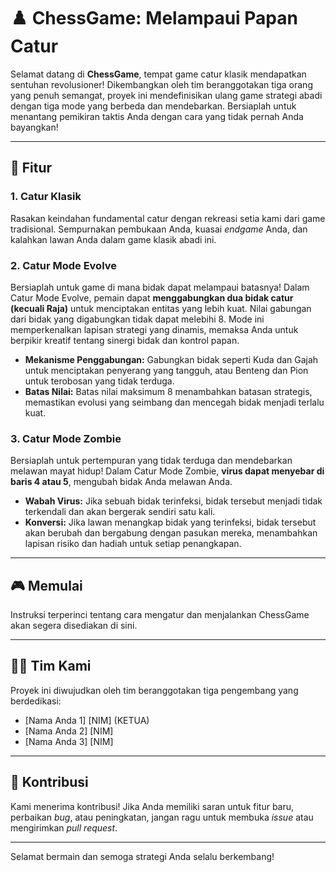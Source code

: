 # ♟️ ChessGame: Melampaui Papan Catur

Selamat datang di **ChessGame**, tempat game catur klasik mendapatkan sentuhan revolusioner! Dikembangkan oleh tim beranggotakan tiga orang yang penuh semangat, proyek ini mendefinisikan ulang game strategi abadi dengan tiga mode yang berbeda dan mendebarkan. Bersiaplah untuk menantang pemikiran taktis Anda dengan cara yang tidak pernah Anda bayangkan!

---

## 🚀 Fitur

### 1. Catur Klasik

Rasakan keindahan fundamental catur dengan rekreasi setia kami dari game tradisional. Sempurnakan pembukaan Anda, kuasai _endgame_ Anda, dan kalahkan lawan Anda dalam game klasik abadi ini.

### 2. Catur Mode Evolve

Bersiaplah untuk game di mana bidak dapat melampaui batasnya! Dalam Catur Mode Evolve, pemain dapat **menggabungkan dua bidak catur (kecuali Raja)** untuk menciptakan entitas yang lebih kuat. Nilai gabungan dari bidak yang digabungkan tidak dapat melebihi 8. Mode ini memperkenalkan lapisan strategi yang dinamis, memaksa Anda untuk berpikir kreatif tentang sinergi bidak dan kontrol papan.

* **Mekanisme Penggabungan:** Gabungkan bidak seperti Kuda dan Gajah untuk menciptakan penyerang yang tangguh, atau Benteng dan Pion untuk terobosan yang tidak terduga.
* **Batas Nilai:** Batas nilai maksimum 8 menambahkan batasan strategis, memastikan evolusi yang seimbang dan mencegah bidak menjadi terlalu kuat.

### 3. Catur Mode Zombie

Bersiaplah untuk pertempuran yang tidak terduga dan mendebarkan melawan mayat hidup! Dalam Catur Mode Zombie, **virus dapat menyebar di baris 4 atau 5**, mengubah bidak Anda melawan Anda.

* **Wabah Virus:** Jika sebuah bidak terinfeksi, bidak tersebut menjadi tidak terkendali dan akan bergerak sendiri satu kali.
* **Konversi:** Jika lawan menangkap bidak yang terinfeksi, bidak tersebut akan berubah dan bergabung dengan pasukan mereka, menambahkan lapisan risiko dan hadiah untuk setiap penangkapan.

---

## 🎮 Memulai

Instruksi terperinci tentang cara mengatur dan menjalankan ChessGame akan segera disediakan di sini.

---

## 👨‍💻 Tim Kami

Proyek ini diwujudkan oleh tim beranggotakan tiga pengembang yang berdedikasi:

* [Nama Anda 1] [NIM] (KETUA)
* [Nama Anda 2] [NIM]
* [Nama Anda 3] [NIM]

---

## 🤝 Kontribusi

Kami menerima kontribusi! Jika Anda memiliki saran untuk fitur baru, perbaikan _bug_, atau peningkatan, jangan ragu untuk membuka _issue_ atau mengirimkan _pull request_.

---

Selamat bermain dan semoga strategi Anda selalu berkembang!
